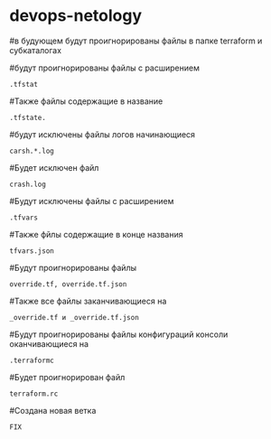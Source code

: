 # devops-netology


#в будующем будут проигнорированы файлы в папке terraform и субкаталогах

#будут проигнорированы файлы с расширением 

 	.tfstat
#Также файлы содержащие в название 
	
 	.tfstate.
#будут исключены файлы логов начинающиеся 
	
 	carsh.*.log 
#Будет исключен файл 
	
 	crash.log
#Будут исключены файлы с расширением 
	
 	.tfvars 
#Также фйлы содержащие в конце названия 
	
 	tfvars.json
#Будут проигнорированы файлы 
	
 	override.tf, override.tf.json 
#Также все файлы заканчивающиеся на 
	
 	_override.tf и _override.tf.json
#Будут проигнорированы файлы конфигураций консоли оканчивающиеся на 
	
 	.terraformc 
#Будет проигнорирован файл 
	
 	terraform.rc
#Создана новая ветка
	
 	FIX
